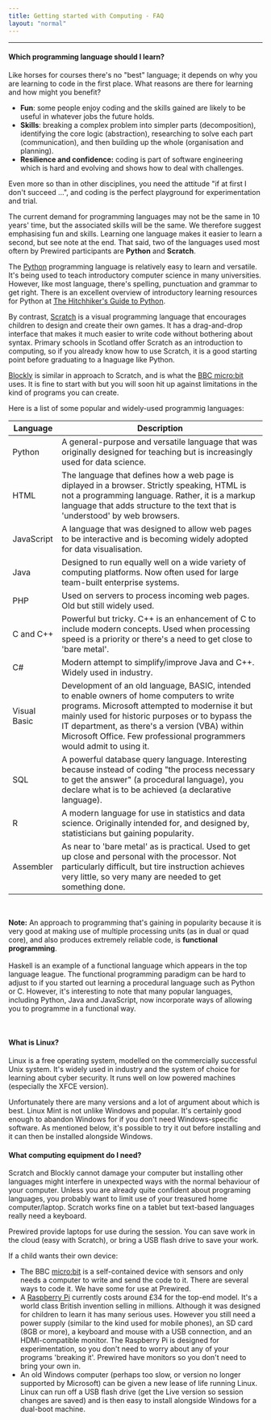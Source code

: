 ```yaml
---
title: Getting started with Computing - FAQ
layout: "normal"
---
```


---

#### Which programming language should I learn?

Like horses for courses there's no "best" language; it depends on why
you are learning to code in the first place. What reasons are there for
learning and how might you benefit?

*   **Fun**: some people enjoy coding and the skills gained are likely to be
    useful in whatever jobs the future holds.
*   **Skills**: breaking a complex problem into simpler parts
    (decomposition), identifying the core logic (abstraction),
    researching to solve each part (communication), and then building up
    the whole (organisation and planning).
*   **Resilience and confidence:** coding is part of software engineering
    which is hard and evolving and shows how to deal with challenges.

Even more so than in other disciplines, you need  the attitude "if at
first I don't succeed ...", and coding is the perfect playground for experimentation and trial.

The current demand for programming languages may not be the same in 10 years' time,
but the associated skills will be the same. We therefore suggest emphasising fun and skills. Learning one language makes it easier to learn a second, but see note at the end. That said, two of the languages used most oftern by Prewired participants are **Python** and **Scratch**.

The [Python](https://docs.python.org/3/tutorial/) programming language is relatively easy to learn and versatile. It's being used to
teach introductory computer science in many universities. However, like most language, there's spelling, punctuation and grammar to get right. There is an excellent overview of introductory learning resources for Python at [The Hitchhiker's Guide to Python](https://docs.python-guide.org/intro/learning/#beginner).

By contrast, [Scratch](https://scratch.mit.edu) is a visual programming language that encourages children to design and create their own games. It has a drag-and-drop interface that makes it much easier to write code without bothering about syntax.  Primary schools in Scotland offer Scratch as an introduction to computing, so if you already know how to use Scratch, it is a good starting point before graduating to a lnaguage like Python.

[Blockly](https://developers.google.com/blockly/) is similar in approach to Scratch, and is what the [BBC micro:bit](https://microbit.org) uses. It is fine to start
with but you will soon hit up against limitations in the kind of programs you can create.

Here is a list of some popular and widely-used programmig languages:

| Language | Description |
| -------- | ----------- |
| Python | A general-purpose and versatile language that was originally designed for teaching but is increasingly used for data science.
| HTML | The language that defines how a web page is diplayed in a browser. Strictly speaking, HTML is not a programming language. Rather, it is a markup language that adds structure to the text that is 'understood' by web browsers.| 
| JavaScript | A language that was designed to allow web pages to be interactive and is becoming widely adopted for data visualisation.| 
| Java | Designed to run equally well on a wide variety of computing platforms. Now often used for large team-built enterprise systems.| 
| PHP | Used on servers to process incoming web pages. Old but still widely used.| 
| C and C++ | Powerful but tricky. C++ is an enhancement of C to include modern concepts. Used when processing speed is a priority or  there's a need to get close to 'bare metal'.| 
| C# | Modern attempt to simplify/improve Java and C++. Widely used in industry.| 
| Visual Basic | Development of an old language, BASIC, intended to enable owners of home computers to write programs. Microsoft attempted to modernise it but mainly used for historic purposes or to bypass the IT department, as there's a version (VBA) within Microsoft Office. Few professional programmers would admit to using it.| 
| SQL | A powerful database query language. Interesting because instead of coding "the process necessary to get the answer" (a procedural language), you declare what is to be achieved (a declarative language). | 
| R | A modern language for use in statistics and data science. Originally intended for, and designed by, statisticians but gaining popularity.| 
| Assembler | As near to 'bare metal' as is practical. Used to get up close and personal with the processor. Not particularly difficult, but tire instruction achieves very little, so very many are needed to get something done.|

<br>
<div class="message-banner message-info">
    <p>
        <b>Note:</b> An approach to programming that's gaining in popularity because it is very good at making use of multiple processing units (as in dual or quad core), and also produces extremely reliable code, is <b>functional programming</b>. 
        <br><br>
        Haskell is an example of a functional language which appears in the top language league. The functional programming paradigm can be hard to adjust to if you started out learning a procedural language such as Python or C. However, it's interesting to note that many popular languages, including Python, Java and JavaScript, now incorporate ways of allowing you to programme in a functional way.
    </p>
</div>
<br>

#### What is Linux?

Linux is a free operating system, modelled on the commercially
successful Unix system. It's widely
used in industry and the system of choice for learning about cyber security. It runs well on low powered machines (especially the XFCE version).

Unfortunately there are many versions and a lot of argument about which
is best. Linux Mint is not unlike Windows and popular. It's certainly good enough to abandon Windows for if you don't need
Windows-specific software. As mentioned below, it's possible to try it out before installing and
it can then be installed alongside Windows.

#### What computing equipment do I need?


Scratch and Blockly cannot damage your computer but installing other
languages might interfere in unexpected ways with the normal behaviour of your computer. Unless you are already quite confident about programing languages, you probably want to limit use of your treasured home computer/laptop. Scratch works fine on a tablet but text-based languages really need a keyboard.

Prewired provide laptops for use during the session. You can save work
in the cloud (easy with Scratch), or bring a USB flash drive to save
your work.


If a child wants their own device:

*   The BBC [micro:bit](https://microbit.org) is a self-contained device with sensors and only needs a computer to write and send the code to it. There are several ways to code it. We have some for use at Prewired.
*   A [Raspberry Pi](https://www.raspberrypi.org) currently costs around £34 for the top-end model. It's a world class British invention selling in millions. Although it was designed for children to learn it has many serious uses. However you still need a power supply (similar to the kind used for mobile phones), an SD card (8GB or more), a keyboard and mouse with a USB connection, and an HDMI-compatible monitor. The Raspberry Pi is designed for experimentation, so you don't need to worry about any of your programs 'breaking it'. Prewired have monitors so you don't need to bring your own in.
*   An old Windows computer (perhaps too slow, or version no longer supported by Microsoft) can be given a new lease of life running Linux. Linux can run off a USB flash drive (get the Live version so session changes are saved) and is then easy to install alongside Windows for a dual-boot machine.